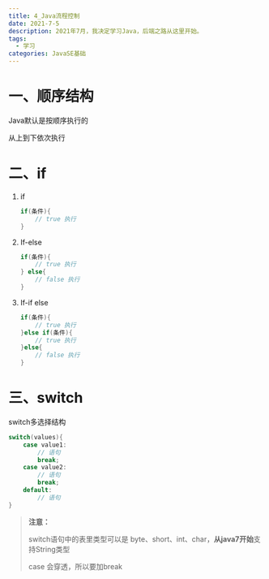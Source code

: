 ```yaml
---
title: 4_Java流程控制
date: 2021-7-5
description: 2021年7月，我决定学习Java，后端之路从这里开始。
tags:
  - 学习
categories: JavaSE基础
---
```


# 一、顺序结构

Java默认是按顺序执行的

从上到下依次执行

# 二、if

1. if

   ```java
   if(条件){
       // true 执行
   }
   ```

2. If-else

   ```java
   if(条件){
       // true 执行
   } else{
       // false 执行
   }
   ```

3. If-if else

   ```java
   if(条件){
       // true 执行
   }else if(条件){
       // true 执行
   }else{
       // false 执行
   }
   ```

# 三、switch

switch多选择结构

```java
switch(values){
    case value1:
        // 语句
        break;
    case value2:
        // 语句
        break;
    default:
        // 语句
}
```

> **注意：**
>
> switch语句中的表里类型可以是 byte、short、int、char，**从java7开始**支持String类型
>
> case 会穿透，所以要加break